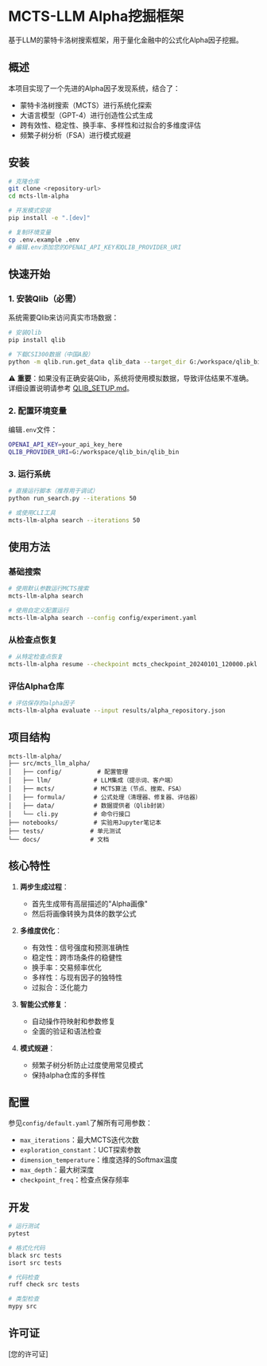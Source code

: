 # MCTS-LLM Alpha挖掘框架

基于LLM的蒙特卡洛树搜索框架，用于量化金融中的公式化Alpha因子挖掘。

## 概述

本项目实现了一个先进的Alpha因子发现系统，结合了：
- 蒙特卡洛树搜索（MCTS）进行系统化探索
- 大语言模型（GPT-4）进行创造性公式生成
- 跨有效性、稳定性、换手率、多样性和过拟合的多维度评估
- 频繁子树分析（FSA）进行模式规避

## 安装

```bash
# 克隆仓库
git clone <repository-url>
cd mcts-llm-alpha

# 开发模式安装
pip install -e ".[dev]"

# 复制环境变量
cp .env.example .env
# 编辑.env添加您的OPENAI_API_KEY和QLIB_PROVIDER_URI
```

## 快速开始

### 1. 安装Qlib（必需）

系统需要Qlib来访问真实市场数据：

```bash
# 安装Qlib
pip install qlib

# 下载CSI300数据（中国A股）
python -m qlib.run.get_data qlib_data --target_dir G:/workspace/qlib_bin/qlib_bin --region cn
```

⚠️ **重要**：如果没有正确安装Qlib，系统将使用模拟数据，导致评估结果不准确。详细设置说明请参考 [QLIB_SETUP.md](QLIB_SETUP.md)。

### 2. 配置环境变量

编辑`.env`文件：

```bash
OPENAI_API_KEY=your_api_key_here
QLIB_PROVIDER_URI=G:/workspace/qlib_bin/qlib_bin
```

### 3. 运行系统

```bash
# 直接运行脚本（推荐用于调试）
python run_search.py --iterations 50

# 或使用CLI工具
mcts-llm-alpha search --iterations 50
```

## 使用方法

### 基础搜索

```bash
# 使用默认参数运行MCTS搜索
mcts-llm-alpha search

# 使用自定义配置运行
mcts-llm-alpha search --config config/experiment.yaml
```

### 从检查点恢复

```bash
# 从特定检查点恢复
mcts-llm-alpha resume --checkpoint mcts_checkpoint_20240101_120000.pkl
```

### 评估Alpha仓库

```bash
# 评估保存的alpha因子
mcts-llm-alpha evaluate --input results/alpha_repository.json
```

## 项目结构

```
mcts-llm-alpha/
├── src/mcts_llm_alpha/
│   ├── config/          # 配置管理
│   ├── llm/            # LLM集成（提示词、客户端）
│   ├── mcts/           # MCTS算法（节点、搜索、FSA）
│   ├── formula/        # 公式处理（清理器、修复器、评估器）
│   ├── data/           # 数据提供者（Qlib封装）
│   └── cli.py          # 命令行接口
├── notebooks/          # 实验用Jupyter笔记本
├── tests/             # 单元测试
└── docs/              # 文档
```

## 核心特性

1. **两步生成过程**：
   - 首先生成带有高层描述的"Alpha画像"
   - 然后将画像转换为具体的数学公式

2. **多维度优化**：
   - 有效性：信号强度和预测准确性
   - 稳定性：跨市场条件的稳健性
   - 换手率：交易频率优化
   - 多样性：与现有因子的独特性
   - 过拟合：泛化能力

3. **智能公式修复**：
   - 自动操作符映射和参数修复
   - 全面的验证和语法检查

4. **模式规避**：
   - 频繁子树分析防止过度使用常见模式
   - 保持alpha仓库的多样性

## 配置

参见`config/default.yaml`了解所有可用参数：

- `max_iterations`：最大MCTS迭代次数
- `exploration_constant`：UCT探索参数
- `dimension_temperature`：维度选择的Softmax温度
- `max_depth`：最大树深度
- `checkpoint_freq`：检查点保存频率

## 开发

```bash
# 运行测试
pytest

# 格式化代码
black src tests
isort src tests

# 代码检查
ruff check src tests

# 类型检查
mypy src
```

## 许可证

[您的许可证]
